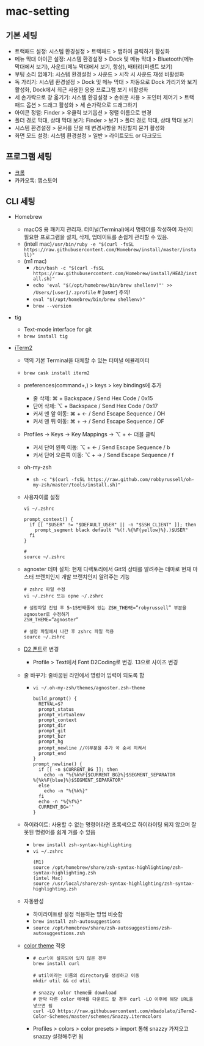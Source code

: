 # mac-setting

## 기본 세팅
- 트랙패드 설정: 시스템 환경설정 > 트랙패드 > 탭하여 클릭하기 활성화
- 메뉴 막대 아이콘 설정: 시스템 환경설정 > Dock 및 메뉴 막대 > Bluetooth(메뉴 막대에서 보기), 사운드(메뉴 막대에서 보기, 항상), 배터리(퍼센트 보기)
- 부팅 소리 없애기: 시스템 환경설정 > 사운드 > 시작 시 사운드 재생 비활성화
- 독 가리기: 시스템 환경설정 > Dock 및 메뉴 막대 > 자동으로 Dock 가리기와 보기 활성화, Dock에서 최근 사용한 응용 프로그램 보기 비활성화
- 세 손가락으로 창 옮기기: 시스템 환경설정 > 손쉬운 사용 > 포인터 제어기 > 트랙패드 옵션 > 드래그 활성화 > 세 손가락으로 드래그하기
- 아이콘 정렬: Finder > 우클릭 보기옵션 > 정렬 이름으로 변경
- 폴더 경로 막대, 상태 막대 보기: Finder > 보기 > 폴더 경로 막대, 상태 막대 보기
- 시스템 환경설정 > 문서를 닫을 때 변경사항을 저장할지 묻기 활성화
- 화면 모드 설정: 시스템 환경설정 > 일반 > 라이트모드 or 다크모드


## 프로그램 세팅
- [크롬](https://www.google.co.kr/chrome/?brand=CHBD&gclsrc=aw.ds&gclid=Cj0KCQjwspKUBhCvARIsAB2IYus25zswGahCX5nDvdgUz8wLFS1nxHRTNhcFBHB5b3pLKSJcDH1_8vEaAhItEALw_wcB)
- 카카오톡: 앱스토어

## CLI 세팅
- Homebrew
    - macOS 용 패키지 관리자. 터미널(Terminal)에서 명령어를 작성하여 자신이 필요한 프로그램을 설치, 삭제, 업데이트를 손쉽게 관리할 수 있음.
    - (intell mac)`/usr/bin/ruby -e "$(curl -fsSL https://raw.githubusercontent.com/Homebrew/install/master/install)"`
    - (m1 mac)
        - `/bin/bash -c "$(curl -fsSL https://raw.githubusercontent.com/Homebrew/install/HEAD/install.sh)"` 
        - `echo 'eval "$(/opt/homebrew/bin/brew shellenv)"' >> /Users/[user]/.zprofile` # [user] 주의!
        - `eval "$(/opt/homebrew/bin/brew shellenv)"`
        - `brew --version`


- tig
    - Text-mode interface for git
    - `brew install tig`


- [iTerm2](https://iterm2.com/)
    - 맥의 기본 Terminal을 대체할 수 있는 터미널 에뮬레이터
    - `brew cask install iterm2`
    - preferences(command+,) > keys > key bindings에 추가
        - 줄 삭제: ⌘ + Backspace / Send Hex Code / 0x15
        - 단어 삭제: ⌥ + Backspace / Send Hex Code / 0x17
        - 커서 맨 앞 이동: ⌘ + ← / Send Escape Sequence / OH
        - 커서 맨 뒤 이동: ⌘ + → / Send Escape Sequence / OF
    - Profiles -> Keys -> Key Mappings -> ⌥ + ← 더블 클릭
        - 커서 단어 왼쪽 이동: ⌥ + ← / Send Escape Sequence / b
        - 커서 단어 오른쪽 이동: ⌥ + → / Send Escape Sequence / f


    - oh-my-zsh
        - `sh -c "$(curl -fsSL https://raw.github.com/robbyrussell/oh-my-zsh/master/tools/install.sh)"`
        
    - 사용자이름 설정
      ```
      vi ~/.zshrc
      
      prompt_context() {
        if [[ "$USER" != "$DEFAULT_USER" || -n "$SSH_CLIENT" ]]; then
          prompt_segment black default "%(!.%{%F{yellow}%}.)$USER"
        fi
      }

      #
      source ~/.zshrc
      ```
      
    - agnoster 테마 설치: 현재 디렉토리에서 Git의 상태를 알려주는 테마로 현재 마스터 브랜치인지 개발 브랜치인지 알려주는 기능
      ```
      # zshrc 파일 수정
      vi ~/.zshrc 또는 opne ~/.zshrc

      # 설정파일 진입 후 5~15번째줄에 있는 ZSH_THEME=”robyrussell” 부분을 agnoster로 수정하기 
      ZSH_THEME=”agnoster”

      # 설정 파일에서 나간 후 zshrc 파일 적용
      source ~/.zshrc
      ```
    - [D2 폰트](https://github.com/naver/d2codingfont)로 변경
        -  Profile > Text에서 Font D2Coding로 변경. 13으로 사이즈 변경
    - 줄 바꾸기: 줄바꿈된 라인에서 명령어 입력이 되도록 함
        - `vi ~/.oh-my-zsh/themes/agnoster.zsh-theme`
          ```
          build_prompt() {
            RETVAL=$?
            prompt_status
            prompt_virtualenv
            prompt_context
            prompt_dir
            prompt_git
            prompt_bzr
            prompt_hg
            prompt_newline //이부분을 추가 꼭 순서 지켜서
            prompt_end
          }
          prompt_newline() {
            if [[ -n $CURRENT_BG ]]; then
              echo -n "%{%k%F{$CURRENT_BG}%}$SEGMENT_SEPARATOR
          %{%k%F{blue}%}$SEGMENT_SEPARATOR"
            else
              echo -n "%{%k%}"
            fi
            echo -n "%{%f%}"
            CURRENT_BG=''
          }

          ```
    - 하이라이트: 사용할 수 없는 명령어라면 초록색으로 하이라이팅 되지 않으며 잘못된 명령어를 쉽게 거를 수 있음
        - `brew install zsh-syntax-highlighting`
        - `vi ~/.zshrc`
          ```
          (M1)
          source /opt/homebrew/share/zsh-syntax-highlighting/zsh-syntax-highlighting.zsh
          (intel Mac)
          source /usr/local/share/zsh-syntax-highlighting/zsh-syntax-highlighting.zsh
          ```

    - 자동완성
        - 하이라이트랑 설정 적용하는 방법 비슷함
        - `brew install zsh-autosuggestions`
        - `source /opt/homebrew/share/zsh-autosuggestions/zsh-autosuggestions.zsh`


    - [color theme](https://iterm2colorschemes.com/) 적용
        - ```
          # curl이 설치되어 있지 않은 경우
          brew install curl

          # util이라는 이름의 directory를 생성하고 이동
          mkdir util && cd util

          # snazzy color theme를 download
          # 만약 다른 color 테마를 다운로드 할 경우 curl -LO 이후에 해당 URL을 넣으면 됨
          curl -LO https://raw.githubusercontent.com/mbadolato/iTerm2-Color-Schemes/master/schemes/Snazzy.itermcolors
          ```
        - Profiles > colors > color presets > import 통해 snazzy 가져오고 snazzy 설정해주면 됨
